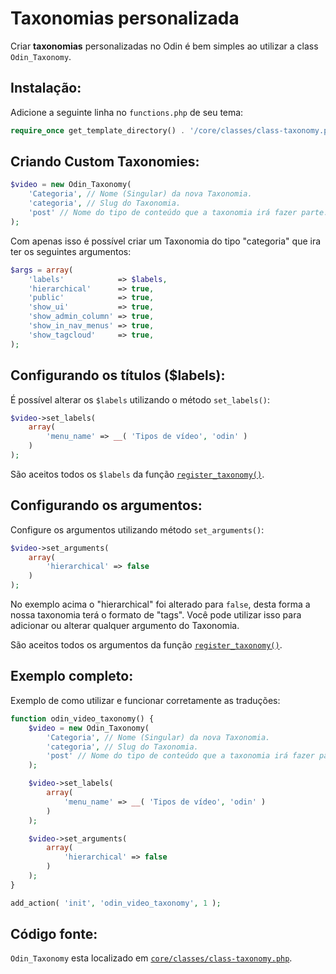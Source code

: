 # Taxonomias personalizada

Criar **taxonomias** personalizadas no Odin é bem simples ao utilizar a class `Odin_Taxonomy`.

## Instalação:

Adicione a seguinte linha no `functions.php` de seu tema:

```php
require_once get_template_directory() . '/core/classes/class-taxonomy.php';
```

## Criando Custom Taxonomies:

```php
$video = new Odin_Taxonomy(
    'Categoria', // Nome (Singular) da nova Taxonomia.
    'categoria', // Slug do Taxonomia.
    'post' // Nome do tipo de conteúdo que a taxonomia irá fazer parte.
);
```

Com apenas isso é possível criar um Taxonomia do tipo "categoria" que ira ter os seguintes argumentos:

```php
$args = array(
    'labels'            => $labels,
    'hierarchical'      => true,
    'public'            => true,
    'show_ui'           => true,
    'show_admin_column' => true,
    'show_in_nav_menus' => true,
    'show_tagcloud'     => true,
);
```

## Configurando os títulos ($labels):

É possível alterar os `$labels` utilizando o método `set_labels()`:

```php
$video->set_labels(
    array(
        'menu_name' => __( 'Tipos de vídeo', 'odin' )
    )
);
```

São aceitos todos os `$labels` da função [`register_taxonomy()`](http://codex.wordpress.org/Function_Reference/register_taxonomy#Arguments).

## Configurando os argumentos:

Configure os argumentos utilizando método `set_arguments()`:

```php
$video->set_arguments(
    array(
        'hierarchical' => false
    )
);
```

No exemplo acima o "hierarchical" foi alterado para `false`, desta forma a nossa taxonomia terá o formato de "tags".
Você pode utilizar isso para adicionar ou alterar qualquer argumento do Taxonomia.

São aceitos todos os argumentos da função [`register_taxonomy()`](http://codex.wordpress.org/Function_Reference/register_taxonomy#Arguments).

## Exemplo completo:

Exemplo de como utilizar e funcionar corretamente as traduções:

```php
function odin_video_taxonomy() {
    $video = new Odin_Taxonomy(
        'Categoria', // Nome (Singular) da nova Taxonomia.
        'categoria', // Slug do Taxonomia.
        'post' // Nome do tipo de conteúdo que a taxonomia irá fazer parte.
    );

    $video->set_labels(
        array(
            'menu_name' => __( 'Tipos de vídeo', 'odin' )
        )
    );

    $video->set_arguments(
        array(
            'hierarchical' => false
        )
    );
}

add_action( 'init', 'odin_video_taxonomy', 1 );
```

## Código fonte:

`Odin_Taxonomy` esta localizado em [`core/classes/class-taxonomy.php`](https://github.com/wpbrasil/odin/blob/master/core/classes/class-taxonomy.php).
